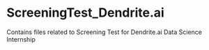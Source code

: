 # ScreeningTest_Dendrite.ai
Contains files related to Screening Test for Dendrite.ai Data Science Internship
